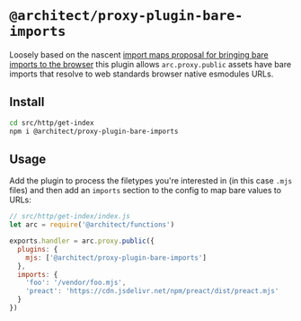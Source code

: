 # `@architect/proxy-plugin-bare-imports`

Loosely based on the nascent [import maps proposal for bringing bare imports to the browser](https://github.com/WICG/import-maps) this plugin allows `arc.proxy.public` assets have bare imports that resolve to web standards browser native esmodules URLs. 


## Install

```bash
cd src/http/get-index
npm i @architect/proxy-plugin-bare-imports
```

## Usage

Add the plugin to process the filetypes you're interested in (in this case `.mjs` files) and then add an `imports` section to the config to map bare values to URLs:

```javascript
// src/http/get-index/index.js
let arc = require('@architect/functions')

exports.handler = arc.proxy.public({
  plugins: {
    mjs: ['@architect/proxy-plugin-bare-imports']
  },
  imports: {
    'foo': '/vendor/foo.mjs',
    'preact': 'https://cdn.jsdelivr.net/npm/preact/dist/preact.mjs'
  }
})
```
